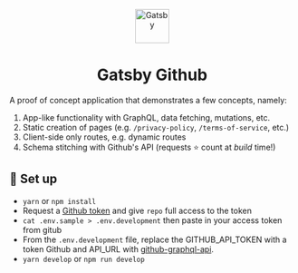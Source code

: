 <p align="center">
  <a href="https://www.gatsbyjs.org">
    <img alt="Gatsby" src="https://www.gatsbyjs.org/monogram.svg" width="60" />
  </a>
</p>
<h1 align="center">
  Gatsby Github
</h1>

A proof of concept application that demonstrates a few concepts, namely:

1. App-like functionality with GraphQL, data fetching, mutations, etc.
1. Static creation of pages (e.g. `/privacy-policy`, `/terms-of-service`, etc.)
1. Client-side only routes, e.g. dynamic routes
1. Schema stitching with Github's API (requests ⭐ count at _build_ time!)

## 🚀 Set up

- `yarn` or `npm install`
- Request a [Github token](https://github.com/settings/tokens) and give `repo` full access to the token
- `cat .env.sample > .env.development` then paste in your access token from gitub
- From the `.env.development` file, replace the GITHUB_API_TOKEN with a token Github and API_URL with [github-graphql-api](https://github.com/renangarciasoz/github-graphql-api).
- `yarn develop` or `npm run develop`

